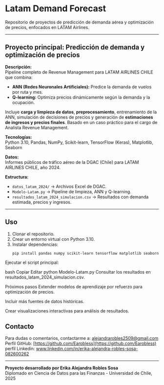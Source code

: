 # Latam Demand Forecast

Repositorio de proyectos de predicción de demanda aérea y optimización de precios, enfocados en LATAM Airlines.

---

## Proyecto principal: Predicción de demanda y optimización de precios

**Descripción:**  
Pipeline completo de Revenue Management para LATAM AIRLINES CHILE que combina:  
- **ANN (Redes Neuronales Artificiales):** Predice la demanda de vuelos por ruta y mes.  
- **Q-learning:** Optimiza precios dinámicamente según la demanda y la ocupación.  

Incluye **carga y limpieza de datos**, **preprocesamiento**, entrenamiento de la ANN, simulación de decisiones de precios y generación de **estimaciones de ingresos y precios finales**. Basado en un caso práctico para el cargo de Analista Revenue Management.

**Tecnologías:**  
Python 3.10, Pandas, NumPy, Scikit-learn, TensorFlow (Keras), Matplotlib, Seaborn

**Datos:**  
Informes públicos de tráfico aéreo de la DGAC (Chile) para LATAM AIRLINES CHILE, año 2024.

**Estructura:**  
- `datos_latam_2024/` → Archivos Excel de DGAC.  
- `Modelo-Latam.py` → Pipeline de limpieza, ANN y Q-learning.  
- `resultados_latam_2024_simulacion.csv` → Resultados con demanda estimada, precios y ingresos.

---

## Uso

1. Clonar el repositorio.  
2. Crear un entorno virtual con Python 3.10.  
3. Instalar dependencias:  
   ```bash
   pip install pandas numpy scikit-learn tensorflow matplotlib seaborn
Ejecutar el script principal:

bash
Copiar
Editar
python Modelo-Latam.py
Consultar los resultados en resultados_latam_2024_simulacion.csv.

Próximos pasos
Extender modelos de aprendizaje por refuerzo para optimización de precios.

Incluir más fuentes de datos históricas.

Crear visualizaciones interactivas para análisis de resultados.

## Contacto

Para dudas o comentarios, contactarme a: alejandrarobles2509@gmail.com  
Perfil GitHub: [https://github.com/Earobless](https://github.com/Earobless)
perfil Linkedin: www.linkedin.com/in/erika-alejandra-robles-sosa-082600262

---

**Proyecto desarrollado por Erika Alejandra Robles Sosa**  
Diplomado en Ciencia de Datos para las Finanzas - Universidad de Chile, 2025
